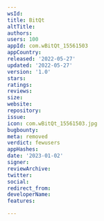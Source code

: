 ```yaml
---
wsId: 
title: BitQt
altTitle: 
authors: 
users: 100
appId: com.wBitQt_15561503
appCountry: 
released: '2022-05-27'
updated: '2022-05-27'
version: '1.0'
stars: 
ratings: 
reviews: 
size: 
website: 
repository: 
issue: 
icon: com.wBitQt_15561503.jpg
bugbounty: 
meta: removed
verdict: fewusers
appHashes: 
date: '2023-01-02'
signer: 
reviewArchive: 
twitter: 
social: 
redirect_from: 
developerName: 
features: 

---
```


